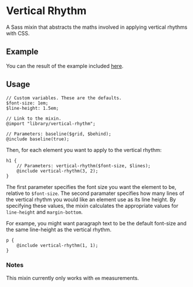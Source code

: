 # Vertical Rhythm

A Sass mixin that abstracts the maths involved in applying vertical rhythms with CSS.

## Example

You can the result of the example included [here](//oliverjash.github.com/vertical-rhythm/).

## Usage

	// Custom variables. These are the defaults.
	$font-size: 1em;
	$line-height: 1.5em;

	// Link to the mixin.
	@import "library/vertical-rhythm";

	// Parameters: baseline($grid, $behind);
	@include baseline(true);

Then, for each element you want to apply to the vertical rhythm:

	h1 {
		// Parameters: vertical-rhythm($font-size, $lines);
		@include vertical-rhythm(3, 2);
	}

The first parameter specifies the font size you want the element to be, relative to `$font-size`. The second paramater specifies how many lines of the vertical rhythm you would like an element use as its line height. By specifying these values, the mixin calculates the appropriate values for `line-height` and `margin-bottom`.

For exampe, you might want paragraph text to be the default font-size and the same line-height as the vertical rhythm.

	p {
		@include vertical-rhythm(1, 1);
	}

### Notes

This mixin currently only works with `em` measurements.